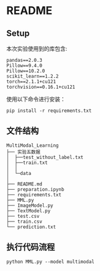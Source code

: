 # README

## Setup

本次实验使用到的库包含:

```
pandas==2.0.3
Pillow==9.4.0
Pillow==10.2.0
scikit_learn==1.2.2
torch==2.1.1+cu121
torchvision==0.16.1+cu121
```

使用以下命令进行安装：

```shell
pip install -r requirements.txt
```



## 文件结构

```
MultiModal_Learning
├── 实验五数据
│  ├──test_without_label.txt
│  ├──train.txt
│  │  
│  └─data
│
├── README.md
├── preparation.ipynb
├── requirements.txt 
├── MML.py	
├── ImageModel.py
├── TextModel.py
├── test.csv				 
├── train.csv        
└── prediction.txt         
```



## 执行代码流程

```
python MML.py --model multimodal
```

